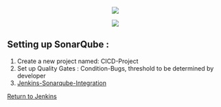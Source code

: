 <p align="center">
  <img src="https://user-images.githubusercontent.com/79030801/158204939-a6b99aac-8e4f-4bd9-be43-7391e072cd72.png" />
</p>

<p align="center">
  <img src="https://user-images.githubusercontent.com/79030801/158204790-9100adce-ae50-433e-baab-fbe3e39d607f.png" />
</p>

## Setting up SonarQube :
1. Create a new project named: CICD-Project
2. Set up Quality Gates : Condition-Bugs, threshold to be determined by developer
3. <a href="https://github.com/mikechngwk/CICD/tree/second-jenkins">Jenkins-Sonarqube-Integration</a>

<a href="https://www.youtube.com/watch?v=KsTMy0920go">Return to Jenkins</a>

